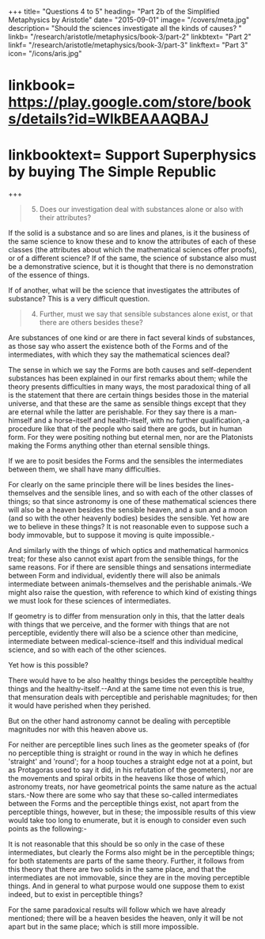 +++
title= "Questions 4 to 5"
heading= "Part 2b of the Simplified Metaphysics by Aristotle"
date= "2015-09-01"
image= "/covers/meta.jpg"
description= "Should the sciences investigate all the kinds of causes? "
linkb= "/research/aristotle/metaphysics/book-3/part-2"
linkbtext= "Part 2"
linkf= "/research/aristotle/metaphysics/book-3/part-3"
linkftext= "Part 3"
icon= "/icons/aris.jpg"
# linkbook= https://play.google.com/store/books/details?id=WlkBEAAAQBAJ
# linkbooktext= Support Superphysics by buying The Simple Republic
+++

> 5. Does our investigation deal with substances alone or also with their attributes? 

If the solid is a substance and so are lines and planes, is it the business of the same science to know these and to know the attributes of each of these classes (the attributes about which the mathematical sciences offer proofs), or of a different science? If of the same, the science of substance also must be a demonstrative science, but it is thought that there is no demonstration of the essence of things.

If of another, what will be the science that investigates the attributes of substance? This is a very difficult question.


> 4. Further, must we say that sensible substances alone exist, or that there are others besides these? 

Are substances of one kind or are there in fact several kinds of substances, as those say who assert the existence both of the Forms and of the intermediates, with which they say the mathematical sciences deal?

The sense in which we say the Forms are both causes and self-dependent substances has been explained in our first remarks about them; while the theory presents difficulties in many ways, the most paradoxical thing of all is the statement that there are certain things besides those in the material universe, and that these are the same as sensible things except that they are eternal while the latter are perishable. For they say there is a man-himself and a horse-itself and health-itself, with no further qualification,-a procedure like that of the people who said there are gods, but in human form. For they were positing nothing but eternal men, nor are the Platonists making the Forms anything other than eternal sensible things.

If we are to posit besides the Forms and the sensibles the intermediates between them, we shall have many difficulties. 

For clearly on the same principle there will be lines besides the lines-themselves and the sensible lines, and so with each of the other classes of things; so that since astronomy is one of these mathematical sciences there will also be a heaven besides the sensible heaven, and a sun and a moon (and so with the other heavenly bodies) besides the sensible. Yet how are we to believe in these things? It is not reasonable even to suppose such a body immovable, but to suppose it moving is quite impossible.-

And similarly with the things of which optics and mathematical harmonics treat; for these also cannot exist apart from the sensible things, for the same reasons. For if there are sensible things and sensations intermediate between Form and individual, evidently there will also be animals intermediate between animals-themselves and the perishable animals.-We might also raise the question, with reference to which kind of existing things we must look for these sciences of intermediates. 

If geometry is to differ from mensuration only in this, that the latter deals with things that we perceive, and the former with things that are not perceptible, evidently there will also be a science other than medicine, intermediate between medical-science-itself and this individual medical science, and so with each of the other sciences. 

Yet how is this possible? 

There would have to be also healthy things besides the perceptible healthy things and the healthy-itself.--And at the same time not even this is true, that mensuration deals with perceptible and perishable magnitudes; for then it would have perished when they perished.

But on the other hand astronomy cannot be dealing with perceptible magnitudes nor with this heaven above us. 

For neither are perceptible lines such lines as the geometer speaks of (for no perceptible thing is straight or round in the way in which he defines 'straight' and 'round'; for a hoop touches a straight edge not at a point, but as Protagoras used to say it did, in his refutation of the geometers), nor are the movements and spiral orbits in the heavens like those of which astronomy treats, nor have geometrical points the same nature as the actual stars.-Now there are some who say that these so-called intermediates between the Forms and the perceptible things exist, not apart from the perceptible things, however, but in these; the impossible results of this view would take too long to enumerate, but it is enough to consider even such points as the following:-

It is not reasonable that this should be so only in the case of these intermediates, but clearly the Forms also might be in the perceptible things; for both statements are parts of the same theory. Further, it follows from this theory that there are two solids in the same place, and that the intermediates are not immovable, since they are in the moving perceptible things. And in general to what purpose would one suppose them to exist indeed, but to exist in perceptible things? 

For the same paradoxical results will follow which we have already mentioned; there will be a heaven besides the heaven, only it will be not apart but in the same place; which is still more impossible.

